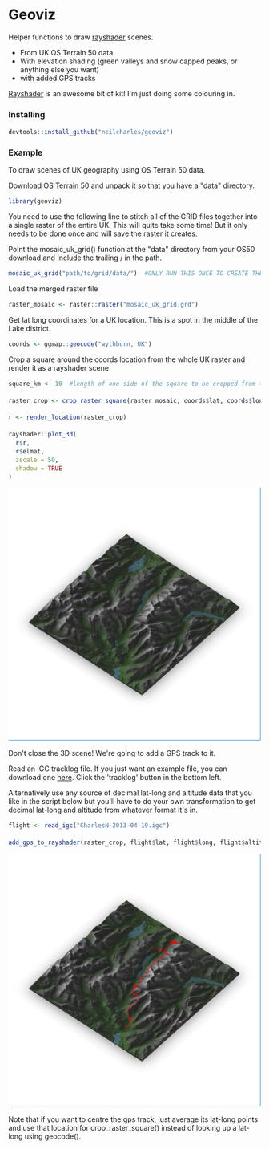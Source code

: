 # Geoviz

Helper functions to draw [rayshader](https://github.com/tylermorganwall/rayshader) scenes.
- From UK OS Terrain 50 data
- With elevation shading (green valleys and snow capped peaks, or anything else you want)
- with added  GPS tracks

[Rayshader](https://github.com/tylermorganwall/rayshader) is an awesome bit of kit! I'm just doing some colouring in.

### Installing

```R
devtools::install_github("neilcharles/geoviz")
```

### Example

To draw scenes of UK geography using OS Terrain 50 data.

Download [OS Terrain 50](https://www.ordnancesurvey.co.uk/business-and-government/products/terrain-50.html) and unpack it so that you have a "data" directory.

```R
library(geoviz)
```

You need to use the following line to stitch all of the GRID files together into a single raster of the entire UK. This will quite take some time! But it only needs to be done once and will save the raster it creates.

Point the mosaic_uk_grid() function at the "data" directory from your OS50 download and Include the trailing / in the path.

```R
mosaic_uk_grid("path/to/grid/data/")  #ONLY RUN THIS ONCE TO CREATE THE WHOLE UK MOSAIC RASTER. IT WILL BE SLOW.
```

Load the merged raster file

```R
raster_mosaic <- raster::raster("mosaic_uk_grid.grd")
```

Get lat long coordinates for a UK location. This is a spot in the middle of the Lake district.

```R
coords <- ggmap::geocode("wythburn, UK")
```

Crop a square around the coords location from the whole UK raster and render it as a rayshader scene

```R
square_km <- 10  #length of one side of the square to be cropped from the whole UK raster

raster_crop <- crop_raster_square(raster_mosaic, coords$lat, coords$lon, square_km)

r <- render_location(raster_crop)

rayshader::plot_3d(
  r$r,
  r$elmat,
  zscale = 50,
  shadow = TRUE
)
```
![rendered scene](assets/demo1.png)


Don't close the 3D scene! We're going to add a GPS track to it.

Read an IGC tracklog file. If you just want an example file, you can download one [here](http://www.xcleague.com/xc/flights/2013554.html). Click the 'tracklog' button in the bottom left.

Alternatively use any source of decimal lat-long and altitude data that you like in the script below but you'll have to do your own transformation to get decimal lat-long and altitude from whatever format it's in.

```R
flight <- read_igc("CharlesN-2013-04-19.igc")

add_gps_to_rayshader(raster_crop, flight$lat, flight$long, flight$altitude, 50)
```
![rendered scene](assets/demo2.png)

Note that if you want to centre the gps track, just average its lat-long points and use that location for crop_raster_square() instead of looking up a lat-long using geocode().
